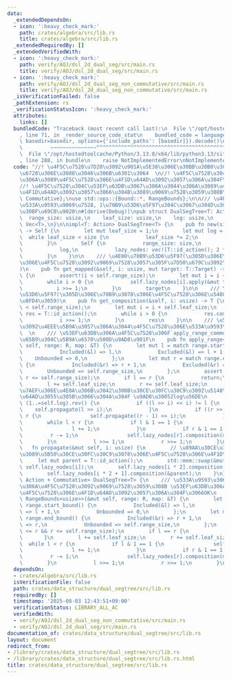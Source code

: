 ```yaml
---
data:
  _extendedDependsOn:
  - icon: ':heavy_check_mark:'
    path: crates/algebra/src/lib.rs
    title: crates/algebra/src/lib.rs
  _extendedRequiredBy: []
  _extendedVerifiedWith:
  - icon: ':heavy_check_mark:'
    path: verify/AOJ/dsl_2d_dual_seg/src/main.rs
    title: verify/AOJ/dsl_2d_dual_seg/src/main.rs
  - icon: ':heavy_check_mark:'
    path: verify/AOJ/dsl_2d_dual_seg_non_commutative/src/main.rs
    title: verify/AOJ/dsl_2d_dual_seg_non_commutative/src/main.rs
  _isVerificationFailed: false
  _pathExtension: rs
  _verificationStatusIcon: ':heavy_check_mark:'
  attributes:
    links: []
  bundledCode: "Traceback (most recent call last):\n  File \"/opt/hostedtoolcache/Python/3.13.8/x64/lib/python3.13/site-packages/onlinejudge_verify/documentation/build.py\"\
    , line 71, in _render_source_code_stat\n    bundled_code = language.bundle(stat.path,\
    \ basedir=basedir, options={'include_paths': [basedir]}).decode()\n          \
    \         ~~~~~~~~~~~~~~~^^^^^^^^^^^^^^^^^^^^^^^^^^^^^^^^^^^^^^^^^^^^^^^^^^^^^^^^^^^^^^^^^^\n\
    \  File \"/opt/hostedtoolcache/Python/3.13.8/x64/lib/python3.13/site-packages/onlinejudge_verify/languages/rust.py\"\
    , line 288, in bundle\n    raise NotImplementedError\nNotImplementedError\n"
  code: "//! \u4F5C\u7528\u7D20\u3092\u901A\u5E38\u306E\u30BB\u30B0\u30E1\u30F3\u30C8\
    \u6728\u306E\u3088\u3046\u306B\u6301\u3064  \n//! \u4F5C\u7528\u304C\u53EF\u63DB\
    \u306A\u3089\u4F5C\u7528\u306E\u4F1D\u64AD\u3092\u3057\u306A\u304F\u3066OK  \n\
    //! \u4F5C\u7528\u304C\u53EF\u63DB\u3067\u306A\u3044\u306A\u3089\u4F5C\u7528\u306E\
    \u4F1D\u64AD\u3092\u3057\u3066\u304B\u3089\u9069\u7528\u3059\u308B\n\nuse algebra::{Action,\
    \ Commutative};\nuse std::ops::{Bound::*, RangeBounds};\n\n/// \u4F5C\u7528\u3092\
    \u533A\u9593\u9069\u7528, 1\u70B9\u53D6\u5F97\u304C\u3067\u304D\u308B\u30C7\u30FC\
    \u30BF\u69CB\u9020\n#[derive(Debug)]\npub struct DualSegTree<T: Action> {\n  \
    \  range_size: usize,\n    leaf_size: usize,\n    log: usize,\n    lazy_nodes:\
    \ Vec<T>,\n}\n\nimpl<T: Action> DualSegTree<T> {\n    pub fn new(size: usize)\
    \ -> Self {\n        let mut leaf_size = 1;\n        let mut log = 0;\n      \
    \  while leaf_size < size {\n            leaf_size *= 2;\n            log += 1;\n\
    \        }\n        Self {\n            range_size: size,\n            leaf_size,\n\
    \            log,\n            lazy_nodes: vec![T::id_action(); 2 * leaf_size],\n\
    \        }\n    }\n\n    /// \u4E00\u70B9\u53D6\u5F97(\u305D\u306E\u70B9\u3078\
    \u306E\u4F5C\u7528\u3092\u9069\u7528\u3057\u305F\u7D50\u679C\u3092\u8FD4\u3059\
    )\n    pub fn get_mapped(&self, i: usize, mut target: T::Target) -> T::Target\
    \ {\n        assert!(i < self.range_size);\n        let mut i = i + self.leaf_size;\n\
    \        while i > 0 {\n            self.lazy_nodes[i].apply(&mut target);\n \
    \           i >>= 1;\n        }\n        target\n    }\n\n    /// \u4E00\u70B9\
    \u53D6\u5F97(\u305D\u306E\u70B9\u3078\u306E\u4F5C\u7528\u306E\u5408\u6210\u3092\
    \u8FD4\u3059)\n    pub fn get_composition(&self, i: usize) -> T {\n        assert!(i\
    \ < self.range_size);\n        let mut i = i + self.leaf_size;\n        let mut\
    \ res = T::id_action();\n        while i > 0 {\n            res.composition(&self.lazy_nodes[i]);\n\
    \            i >>= 1;\n        }\n        res\n    }\n\n    /// \u53EF\u63DB\u6027\
    \u3092\u4EEE\u5B9A\u3057\u306A\u3044\u4F5C\u7528\u306E\u533A\u9593\u9069\u7528\
    \  \n    /// \u53EF\u63DB\u306A\u4F5C\u7528\u306F`apply_range_commutative`\u306E\
    \u65B9\u304C\u5B9A\u6570\u500D\u9AD8\u901F\n    pub fn apply_range<R: RangeBounds<usize>>(&mut\
    \ self, range: R, map: &T) {\n        let mut l = match range.start_bound() {\n\
    \            Included(&l) => l,\n            Excluded(&l) => l + 1,\n        \
    \    Unbounded => 0,\n        };\n        let mut r = match range.end_bound()\
    \ {\n            Included(&r) => r + 1,\n            Excluded(&r) => r,\n    \
    \        Unbounded => self.range_size,\n        };\n        assert!(l <= r &&\
    \ r <= self.range_size);\n        if l == r {\n            return;\n        }\n\
    \        l += self.leaf_size;\n        r += self.leaf_size;\n        // \u4E21\
    \u7AEF\u306E\u4E0A\u306B\u3042\u308B\u30CE\u30FC\u30C9\u3092\u5148\u306B\u4F1D\
    \u64AD\u3055\u305B\u3066\u304A\u304F \u9AD8\u30052log\u56DE\n        for i in\
    \ (1..=self.log).rev() {\n            if ((l >> i) << i) != l {\n            \
    \    self.propagate(l >> i);\n            }\n            if ((r >> i) << i) !=\
    \ r {\n                self.propagate((r - 1) >> i);\n            }\n        }\n\
    \        while l < r {\n            if l & 1 == 1 {\n                self.lazy_nodes[l].composition(map);\n\
    \                l += 1;\n            }\n            if r & 1 == 1 {\n       \
    \         r -= 1;\n                self.lazy_nodes[r].composition(map);\n    \
    \        }\n            l >>= 1;\n            r >>= 1;\n        }\n    }\n\n \
    \   fn propagate(&mut self, i: usize) {\n        // \u89AA\u30CE\u30FC\u30C9\u304B\
    \u3089\u5B50\u30CE\u30FC\u30C9\u3078\u306E\u4F5C\u7528\u306E\u4F1D\u64AD\n   \
    \     let mut parent = T::id_action();\n        std::mem::swap(&mut parent, &mut\
    \ self.lazy_nodes[i]);\n        self.lazy_nodes[i * 2].composition(&parent);\n\
    \        self.lazy_nodes[i * 2 + 1].composition(&parent);\n    }\n}\n\nimpl<T:\
    \ Action + Commutative> DualSegTree<T> {\n    /// \u533A\u9593\u306B\u53EF\u63DB\
    \u306A\u4F5C\u7528\u3092\u9069\u7528\u3059\u308B \u53EF\u63DB\u306A\u306E\u3067\
    \u4F5C\u7528\u306E\u4F1D\u64AD\u3092\u3057\u306A\u304F\u3066OK\n    pub fn apply_range_commutative<R:\
    \ RangeBounds<usize>>(&mut self, range: R, map: &T) {\n        let mut l = match\
    \ range.start_bound() {\n            Included(&l) => l,\n            Excluded(&l)\
    \ => l + 1,\n            Unbounded => 0,\n        };\n        let mut r = match\
    \ range.end_bound() {\n            Included(&r) => r + 1,\n            Excluded(&r)\
    \ => r,\n            Unbounded => self.range_size,\n        };\n        assert!(l\
    \ <= r && r <= self.range_size);\n        if l == r {\n            return;\n \
    \       }\n        l += self.leaf_size;\n        r += self.leaf_size;\n      \
    \  while l < r {\n            if l & 1 == 1 {\n                self.lazy_nodes[l].composition(map);\n\
    \                l += 1;\n            }\n            if r & 1 == 1 {\n       \
    \         r -= 1;\n                self.lazy_nodes[r].composition(map);\n    \
    \        }\n            l >>= 1;\n            r >>= 1;\n        }\n    }\n}\n"
  dependsOn:
  - crates/algebra/src/lib.rs
  isVerificationFile: false
  path: crates/data_structure/dual_segtree/src/lib.rs
  requiredBy: []
  timestamp: '2025-08-03 12:43:51+09:00'
  verificationStatus: LIBRARY_ALL_AC
  verifiedWith:
  - verify/AOJ/dsl_2d_dual_seg_non_commutative/src/main.rs
  - verify/AOJ/dsl_2d_dual_seg/src/main.rs
documentation_of: crates/data_structure/dual_segtree/src/lib.rs
layout: document
redirect_from:
- /library/crates/data_structure/dual_segtree/src/lib.rs
- /library/crates/data_structure/dual_segtree/src/lib.rs.html
title: crates/data_structure/dual_segtree/src/lib.rs
---
```

